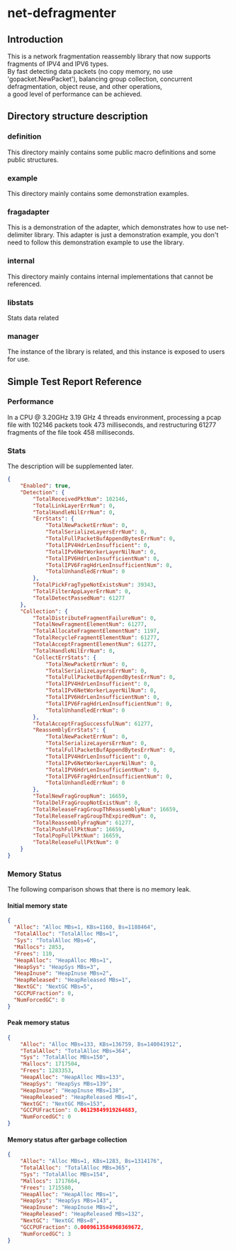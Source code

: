 # net-defragmenter
## Introduction
This is a network fragmentation reassembly library that now supports fragments of IPV4 and IPV6 types.  
By fast detecting data packets (no copy memory, no use 'gopacket.NewPacket'), balancing group collection, 
concurrent defragmentation, object reuse, and other operations,  
a good level of performance can be achieved.
## Directory structure description
### definition
This directory mainly contains some public macro definitions and some public structures.
### example
This directory mainly contains some demonstration examples.
### fragadapter
This is a demonstration of the adapter, which demonstrates how to use net-delimiter library. This adapter is just a demonstration example, you don't need to follow this demonstration example to use the library.
### internal
This directory mainly contains internal implementations that cannot be referenced.
### libstats
Stats data related
### manager
The instance of the library is related, and this instance is exposed to users for use.

## Simple Test Report Reference
### Performance
In a CPU @ 3.20GHz 3.19 GHz 4 threads environment, processing a pcap file with 102146 packets took 473 milliseconds, and restructuring 61277 fragments of the file took 458 milliseconds.

### Stats
The description will be supplemented later.
```json
{
	"Enabled": true,
	"Detection": {
		"TotalReceivedPktNum": 102146,
		"TotalLinkLayerErrNum": 0,
		"TotalHandleNilErrNum": 0,
		"ErrStats": {
			"TotalNewPacketErrNum": 0,
			"TotalSerializeLayersErrNum": 0,
			"TotalFullPacketBufAppendBytesErrNum": 0,
			"TotalIPV4HdrLenInsufficient": 0,
			"TotalIPv6NetWorkerLayerNilNum": 0,
			"TotalIPV6HdrLenInsufficientNum": 0,
			"TotalIPV6FragHdrLenInsufficientNum": 0,
			"TotalUnhandledErrNum": 0
		},
		"TotalPickFragTypeNotExistsNum": 39343,
		"TotalFilterAppLayerErrNum": 0,
		"TotalDetectPassedNum": 61277
	},
	"Collection": {
		"TotalDistributeFragmentFailureNum": 0,
		"TotalNewFragmentElementNum": 61277,
		"TotalAllocateFragmentElementNum": 1197,
		"TotalRecycleFragmentElementNum": 61277,
		"TotalAcceptFragmentElementNum": 61277,
		"TotalHandleNilErrNum": 0,
		"CollectErrStats": {
			"TotalNewPacketErrNum": 0,
			"TotalSerializeLayersErrNum": 0,
			"TotalFullPacketBufAppendBytesErrNum": 0,
			"TotalIPV4HdrLenInsufficient": 0,
			"TotalIPv6NetWorkerLayerNilNum": 0,
			"TotalIPV6HdrLenInsufficientNum": 0,
			"TotalIPV6FragHdrLenInsufficientNum": 0,
			"TotalUnhandledErrNum": 0
		},
		"TotalAcceptFragSuccessfulNum": 61277,
		"ReassemblyErrStats": {
			"TotalNewPacketErrNum": 0,
			"TotalSerializeLayersErrNum": 0,
			"TotalFullPacketBufAppendBytesErrNum": 0,
			"TotalIPV4HdrLenInsufficient": 0,
			"TotalIPv6NetWorkerLayerNilNum": 0,
			"TotalIPV6HdrLenInsufficientNum": 0,
			"TotalIPV6FragHdrLenInsufficientNum": 0,
			"TotalUnhandledErrNum": 0
		},
		"TotalNewFragGroupNum": 16659,
		"TotalDelFragGroupNotExistNum": 0,
		"TotalReleaseFragGroupThReassemblyNum": 16659,
		"TotalReleaseFragGroupThExpiredNum": 0,
		"TotalReassemblyFragNum": 61277,
		"TotalPushFullPktNum": 16659,
		"TotalPopFullPktNum": 16659,
		"TotalReleaseFullPktNum": 0
	}
}
```

### Memory Status
The following comparison shows that there is no memory leak.
#### Initial memory state
```json
{
  "Alloc": "Alloc MBs=1, KBs=1160, Bs=1188464",
  "TotalAlloc": "TotalAlloc MBs=1",
  "Sys": "TotalAlloc MBs=6",
  "Mallocs": 2853,
  "Frees": 110,
  "HeapAlloc": "HeapAlloc MBs=1",
  "HeapSys": "HeapSys MBs=3",
  "HeapInuse": "HeapInuse MBs=2",
  "HeapReleased": "HeapReleased MBs=1",
  "NextGC": "NextGC MBs=5",
  "GCCPUFraction": 0,
  "NumForcedGC": 0
}
```
#### Peak memory status
```json
{
	"Alloc": "Alloc MBs=133, KBs=136759, Bs=140041912",
	"TotalAlloc": "TotalAlloc MBs=364",
	"Sys": "TotalAlloc MBs=150",
	"Mallocs": 1717504,
	"Frees": 1283353,
	"HeapAlloc": "HeapAlloc MBs=133",
	"HeapSys": "HeapSys MBs=139",
	"HeapInuse": "HeapInuse MBs=138",
	"HeapReleased": "HeapReleased MBs=1",
	"NextGC": "NextGC MBs=153",
	"GCCPUFraction": 0.06129849919264683,
	"NumForcedGC": 0
}
```
#### Memory status after garbage collection
```json
{
	"Alloc": "Alloc MBs=1, KBs=1283, Bs=1314176",
	"TotalAlloc": "TotalAlloc MBs=365",
	"Sys": "TotalAlloc MBs=154",
	"Mallocs": 1717664,
	"Frees": 1715580,
	"HeapAlloc": "HeapAlloc MBs=1",
	"HeapSys": "HeapSys MBs=143",
	"HeapInuse": "HeapInuse MBs=2",
	"HeapReleased": "HeapReleased MBs=132",
	"NextGC": "NextGC MBs=8",
	"GCCPUFraction": 0.0009613584960369672,
	"NumForcedGC": 3
}
```



